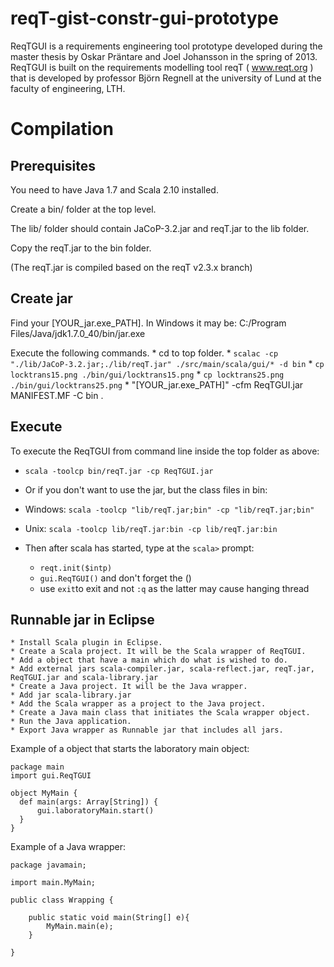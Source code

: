 reqT-gist-constr-gui-prototype
========

ReqTGUI is a requirements engineering tool prototype developed during the master
thesis by Oskar Präntare and Joel Johansson in the spring of 2013. ReqTGUI is built
on the requirements modelling tool reqT ( www.reqt.org ) that is developed by professor
Björn Regnell at the university of Lund at the faculty of engineering, LTH.

Compilation
===========


Prerequisites
-------------

You need to have Java 1.7 and Scala 2.10 installed.

Create a bin/ folder at the top level.

The lib/ folder should contain JaCoP-3.2.jar and reqT.jar to the lib folder.

Copy the reqT.jar to the bin folder.

(The reqT.jar is compiled based on the reqT v2.3.x branch)

Create jar
----------

Find your [YOUR_jar.exe_PATH]. In Windows it may be: C:/Program Files/Java/jdk1.7.0_40/bin/jar.exe

Execute the following commands.
	* cd to top folder.
	* `scalac -cp "./lib/JaCoP-3.2.jar;./lib/reqT.jar" ./src/main/scala/gui/* -d bin`
	* `cp locktrans15.png ./bin/gui/locktrans15.png`
	* `cp locktrans25.png ./bin/gui/locktrans25.png`
	* "[YOUR_jar.exe_PATH]" -cfm ReqTGUI.jar MANIFEST.MF -C bin .

Execute
----------
  
To execute the ReqTGUI from command line inside the top folder as above:
  * `scala -toolcp bin/reqT.jar -cp ReqTGUI.jar`
  * Or if you don't want to use the jar, but the class files in bin:
  * Windows: `scala -toolcp "lib/reqT.jar;bin" -cp "lib/reqT.jar;bin"`
  * Unix: `scala -toolcp lib/reqT.jar:bin -cp lib/reqT.jar:bin`
  * Then after scala has started, type at the `scala>` prompt:
  
    * `reqt.init($intp)`
    * `gui.ReqTGUI()`  and don't forget the () 
    * use `exit`to exit and not `:q` as the latter may cause hanging thread

Runnable jar in Eclipse
-----------------------

	* Install Scala plugin in Eclipse.
	* Create a Scala project. It will be the Scala wrapper of ReqTGUI.
	* Add a object that have a main which do what is wished to do.
	* Add external jars scala-compiler.jar, scala-reflect.jar, reqT.jar, ReqTGUI.jar and scala-library.jar
	* Create a Java project. It will be the Java wrapper.
	* Add jar scala-library.jar
	* Add the Scala wrapper as a project to the Java project.
	* Create a Java main class that initiates the Scala wrapper object.
	* Run the Java application.
	* Export Java wrapper as Runnable jar that includes all jars.
	
Example of a object that starts the laboratory main object:

```
package main
import gui.ReqTGUI

object MyMain {
  def main(args: Array[String]) {
	  gui.laboratoryMain.start()
  }
}
```

Example of a Java wrapper:

```
package javamain;

import main.MyMain;

public class Wrapping {
	
	public static void main(String[] e){
		MyMain.main(e);
	}
	
}
```
